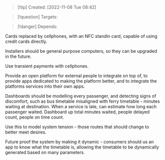 >[!tip] Created: [2022-11-08 Tue 08:42]

>[!question] Targets: 

>[!danger] Depends: 

Cards replaced by cellphones, with an NFC standin card, capable of using credit cards directly.

Installers should be general purpose computers, so they can be upgraded in the future.

Use transient payments with cellphones.

Provide an open platform for external people to integrate on top of, to provide apps dedicated to making the platform better, and to integrate the platforms services into their own apps.

Dashboards should be modelling every passenger, and detecting signs of discomfort, such as bus timetable misaligned with ferry timetable - minutes waiting at destination.  When a service is late, can estimate how long each passenger waited.  Dashboard up total minutes waited, people delayed count, people on time count.

Use this to model system tension - those routes that should change to better meet desires.

Future proof the system by making it dynamic - consumers should us an app to know what the timetable is, allowing the timetable to be dynamically generated based on many parameters.
